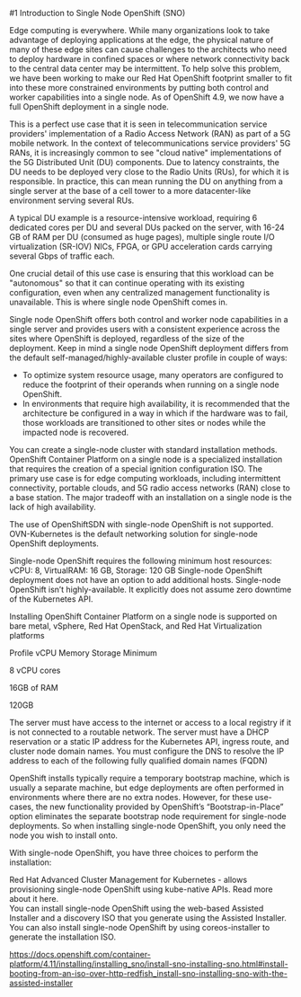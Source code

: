 #1 Introduction to Single Node OpenShift (SNO)

Edge computing is everywhere. While many organizations look to take advantage of deploying applications at the edge, the physical nature of many of these edge sites can cause challenges to the architects who need to deploy hardware in confined spaces or where network connectivity back to the central data center may be intermittent. To help solve this problem, we have been working to make our Red Hat OpenShift footprint smaller to fit into these more constrained environments by putting both control and worker capabilities into a single node. As of OpenShift 4.9, we now have a full OpenShift deployment in a single node.

This is a perfect use case that it is seen in telecommunication service providers' implementation of a Radio Access Network (RAN) as part of a 5G mobile network.
In the context of telecommunications service providers' 5G RANs, it is increasingly common to see "cloud native" implementations of the 5G Distributed Unit (DU) components. Due to latency constraints, the DU needs to be deployed very close to the Radio Units (RUs), for which it is responsible. In practice, this can mean running the DU on anything from a single server at the base of a cell tower to a more datacenter-like environment serving several RUs.

A typical DU example is a resource-intensive workload, requiring 6 dedicated cores per DU and several DUs packed on the server, with 16-24 GB of RAM per DU (consumed as huge pages), multiple single route I/O virtualization (SR-IOV) NICs, FPGA, or GPU acceleration cards  carrying several Gbps of traffic each.

One crucial detail of this use case is ensuring that this workload can be "autonomous" so that it can continue operating with its existing configuration, even when any centralized management functionality is unavailable. This is where single node OpenShift comes in.



Single node OpenShift offers both control and worker node capabilities in a single server and provides users with a consistent experience across the sites where OpenShift is deployed, regardless of the size of the deployment. Keep in mind a single node OpenShift deployment differs from the default self-managed/highly-available cluster profile in couple of ways:

* To optimize system resource usage, many operators are configured to reduce the footprint of their operands when running on a single node OpenShift.
* In environments that require high availability, it is recommended that the architecture be configured in a way in which if the hardware was to fail, those workloads are transitioned to other sites or nodes while the impacted node is recovered. 

You can create a single-node cluster with standard installation methods. OpenShift Container Platform on a single node is a specialized installation that requires the creation of a special ignition configuration ISO. The primary use case is for edge computing workloads, including intermittent connectivity, portable clouds, and 5G radio access networks (RAN) close to a base station. The major tradeoff with an installation on a single node is the lack of high availability.

The use of OpenShiftSDN with single-node OpenShift is not supported. OVN-Kubernetes is the default networking solution for single-node OpenShift deployments.

Single-node OpenShift requires the following minimum host resources: vCPU: 8, VirtualRAM: 16 GB, Storage: 120 GB 
Single-node OpenShift deployment does not have an option to add additional hosts. 
Single-node OpenShift isn’t highly-available. It explicitly does not assume zero downtime of the Kubernetes API.


Installing OpenShift Container Platform on a single node is supported on bare metal, vSphere, Red Hat OpenStack, and Red Hat Virtualization platforms

Profile	vCPU	Memory	Storage
Minimum

8 vCPU cores

16GB of RAM

120GB

 The server must have access to the internet or access to a local registry if it is not connected to a routable network. The server must have a DHCP reservation or a static IP address for the Kubernetes API, ingress route, and cluster node domain names. You must configure the DNS to resolve the IP address to each of the following fully qualified domain names (FQDN)

OpenShift installs typically require a temporary bootstrap machine, which is usually a separate machine, but edge deployments are often performed in environments where there are no extra nodes. However, for these use-cases, the new functionality provided by OpenShift’s “Bootstrap-in-Place” option eliminates the separate bootstrap node requirement for single-node deployments. So when installing single-node OpenShift, you only need the node you wish to install onto.

With single-node OpenShift, you have three choices to perform the installation:

Red Hat Advanced Cluster Management for Kubernetes - allows provisioning single-node OpenShift using kube-native APIs. Read more about it here.  
 You can install single-node OpenShift using the web-based Assisted Installer and a discovery ISO that you generate using the Assisted Installer. You can also install single-node OpenShift by using coreos-installer to generate the installation ISO.

https://docs.openshift.com/container-platform/4.11/installing/installing_sno/install-sno-installing-sno.html#install-booting-from-an-iso-over-http-redfish_install-sno-installing-sno-with-the-assisted-installer